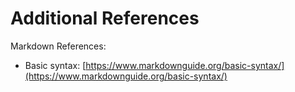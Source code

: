# Additional References

Markdown References:

- Basic syntax: [https://www.markdownguide.org/basic-syntax/](https://www.markdownguide.org/basic-syntax/)
